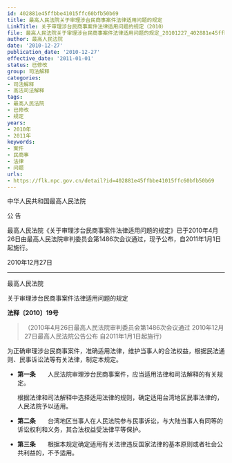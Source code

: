 ```yaml
---
id: 402881e45ffbbe41015ffc60bfb50b69
title: 最高人民法院关于审理涉台民商事案件法律适用问题的规定
LinkTitle: 关于审理涉台民商事案件法律适用问题的规定（2010）
file: 最高人民法院关于审理涉台民商事案件法律适用问题的规定_20101227_402881e45ffbbe41015ffc60bfb50b69.docx
author: 最高人民法院
date: '2010-12-27'
publication_date: '2010-12-27'
effective_date: '2011-01-01'
status: 已修改
group: 司法解释
categories:
- 司法解释
- 高法司法解释
tags:
- 最高人民法院
- 已修改
- 规定
years:
- 2010年
- 2011年
keywords:
- 案件
- 民商事
- 法律
- 问题
urls:
- https://flk.npc.gov.cn/detail?id=402881e45ffbbe41015ffc60bfb50b69
---
```


中华人民共和国最高人民法院

公 告

最高人民法院《关于审理涉台民商事案件法律适用问题的规定》已于2010年4月26日由最高人民法院审判委员会第1486次会议通过，现予公布，自2011年1月1日起施行。

2010年12月27日

---

最高人民法院

关于审理涉台民商事案件法律适用问题的规定

**法释〔2010〕19号**

> （2010年4月26日最高人民法院审判委员会第1486次会议通过 2010年12月27日最高人民法院公告公布 自2011年1月1日起施行）

为正确审理涉台民商事案件，准确适用法律，维护当事人的合法权益，根据民法通则、民事诉讼法等有关法律，制定本规定。

- **第一条**　　人民法院审理涉台民商事案件，应当适用法律和司法解释的有关规定。

  根据法律和司法解释中选择适用法律的规则，确定适用台湾地区民事法律的，人民法院予以适用。

- **第二条**　　台湾地区当事人在人民法院参与民事诉讼，与大陆当事人有同等的诉讼权利和义务，其合法权益受法律平等保护。

- **第三条**　　根据本规定确定适用有关法律违反国家法律的基本原则或者社会公共利益的，不予适用。
